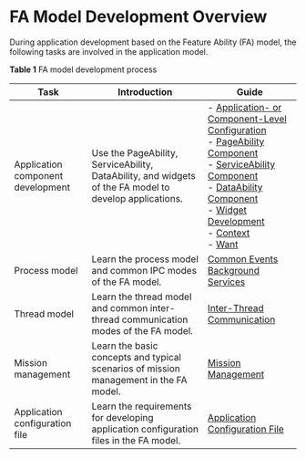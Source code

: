 # FA Model Development Overview


During application development based on the Feature Ability (FA) model, the following tasks are involved in the application model.


  **Table 1** FA model development process

| Task| Introduction| Guide|
| -------- | -------- | -------- |
| Application component development| Use the PageAbility, ServiceAbility, DataAbility, and widgets of the FA model to develop applications.| - [Application- or Component-Level Configuration](application-component-configuration-fa.md)<br>- [PageAbility Component](pageability-overview.md)<br>- [ServiceAbility Component](serviceability-overview.md)<br>- [DataAbility Component](dataability-overview.md)<br>- [Widget Development](widget-development-fa.md)<br>- [Context](application-context-fa.md)<br>- [Want](want-fa.md)|
| Process model| Learn the process model and common IPC modes of the FA model.| [Common Events](common-event-fa.md)<br>[Background Services](rpc.md)|
| Thread model| Learn the thread model and common inter-thread communication modes of the FA model.| [Inter-Thread Communication](itc-fa-overview.md)|
| Mission management| Learn the basic concepts and typical scenarios of mission management in the FA model.| [Mission Management](mission-management-fa.md)|
| Application configuration file| Learn the requirements for developing application configuration files in the FA model.| [Application Configuration File](config-file-fa.md)|
